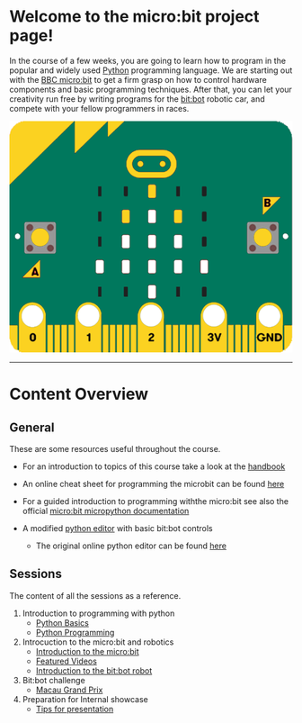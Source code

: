 # Welcome to the micro:bit project page!

In the course of a few weeks, you are going to learn how to program in the
popular and widely used [Python](https://www.python.org/) programming language.
We are starting out with the [BBC micro:bit](https://microbit.org/) to get a
firm grasp on how to control hardware components and basic programming
techniques. After that, you can let your creativity run free by writing
programs for the [bit:bot](https://4tronix.co.uk/blog/?p=1490) robotic car,
and compete with your fellow programmers in races.

![macau coloru micro:bit](/img/macau-color-microbit.png)

* * *

# [](#conent-overview)Content Overview

## [](#general)General
These are some resources useful throughout the course.

- For an introduction to topics of this course take a look at the [handbook](handbook)

- An online cheat sheet for programming the microbit can be found
[here](https://microbit-playground.co.uk/cheat-sheet/)

- For a guided introduction to programming withthe micro:bit see also the official
[micro:bit micropython documentation](https://microbit-micropython.readthedocs.io)

- A modified [python editor](/editor/editor.html) with basic bit:bot controls
    - The original online python editor can be found [here](http://python.microbit.org/editor.html)

## [](#sessions)Sessions
The content of all the sessions as a reference.

1. Introduction to programming with python
    - [Python Basics](session_1/python-basics)
    - [Python Programming](session_1/python-programming)
2. Introcuction to the micro:bit and robotics
    - [Introduction to the micro:bit](session_2/microbit-intro)
    - [Featured Videos](session_2/featured-videos)
    - [Introduction to the bit:bot robot](session_2/bitbot-intro)
3. Bit:bot challenge
    - [Macau Grand Prix](session_3/challenge-macau-grand-prix)
4. Preparation for Internal showcase
    - [Tips for presentation](session_5/presentation-tips)
